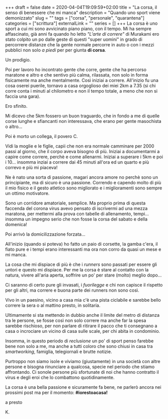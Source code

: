 +++ 
draft = false
date = 2020-04-04T19:09:59+02:00
title = "La corsa, il senso di benessere che mi manca"
description = "Quando uno sport viene demonizzato"
slug = "" 
tags = ["corsa", "personale", "quarantena"]
categories = ["scrittura"]
externalLink = ""
series = []
+++
La corsa è uno sport a cui mi sono avvicinato piano piano, con il tempo.
Mi ha sempre affascinato, già anni fa quando ho letto _*"L'arte di correre"*_ di Murakami ero stato colpito un po dalle geste di questi "super uomini" in grado di percorrere distanze che la gente normale percorre in auto o con i mezzi pubblici non solo _*a piedi*_ per per giunta **di corsa**.

Un prodigio.

Poi per lavoro ho incontrato gente che corre, gente che ha percorso maratone e altro e che sentivo più calma, rilassata, non solo in forma fisicamente ma anche mentalmente.
Così iniziai a correre. All'inizio fu una cosa oserei puerile, tornavo a casa orgoglioso dei miei 2km a 7.35 (si chi corre conta i minuti al chilometro e non il tempo totale, a meno che non si faccia una gara).

Ero sfinito.

Mi dicevo che 5km fossero un buon traguardo, che in fondo a me di quelle corse lunghe e sfiancanti non interessava, che erano per gente masochista o altro...

Poi è morto un collega, il povero C.

Vidi la moglie e le figlie, capii che non era normale camminare per 2000 passi al giorno, che il corpo aveva bisogno di più. 
Iniziai a documentarmi a capire come correre, perchè e come allenarmi.
Iniziai a superare i 5km e poi i 10... insomma inziai a correre dai 45 minuti all'ora ed un quarto e più correvo e più mi piaceva!

Ne è nato una sorta di passione, magari ancora amore no perchè sono un principiante, ma di sicuro è una passione.
Correndo e capendo molto di più il mio fisico e il gesto atletico sono migliorato e i miglioramenti sono sempre un ottimo motivatore.

Sono un corridore amatoriale, semplice. Ma proprio prima di questa faccenda del corona virus avevo pensato di iscrivermi ad una mezza maratona, per mettermi alla prova con tabelle di allenamento, tempi... insomma un impegno serio che non fosse la corsa del sabato e della domenica!

Poi arrivò la domicilizzazione forzata...

All'inizio (quando si poteva) ho fatto un paio di corsette, la gamba c'era, il fiato pure e i tempi erano interessanti ma ora non corro da quasi un mese e mi manca.

La cosa che mi dispiace di più è che i _*runners*_ sono passati per essere gli untori e questo mi dispiace. Per me la corsa è stare al contatto con la natura, vivere all'aria aperta, soffrire un po' per stare (molto) meglio dopo... 

Ci saranno di certo pure gli invasati, i _*fuorilegge*_ e chi non capisce il rispetto per gli altri, ma correre e buona parte dei runners non sono così.

Vivo in un paesino, vicino a casa mia c'è una pista ciclabile e sarebbe bello correre la sera o al mattino presto, in solitaria. 

Ultimamente si sta mettendo in dubbio anche il limite del metro di distanza tra le persone, se fosse così non solo correre ma anche far la spesa sarebbe rischioso, per non parlare di ritirare il pacco che ti consegnano a casa o incrociare un vicino di casa sulle scale, per chi abita in condominio.

Insomma, in questo periodo di _*reclusione*_ un po' di sport penso farebbe bene non solo a me, ma anche a tutti coloro che sono chiusi in casa tra _*smartworking*_, famiglia, telegiornali e brutte notizie.

Purtroppo non siamo isole e viviamo (giustamente) in una società con altre persone e bisogna rinunciare a qualcosa, specie nel periodo che stiamo affrontando. Ci sonole persone più sfortunate di noi che hanno contratto il virus e degli eroi che lo combattono quotidinamente.

La corsa è una bella passione e sicuramente fa bene, ne parlerò ancora nei prossimi post ma per il momento: **#iorestoacasa!**

a presto

K.
